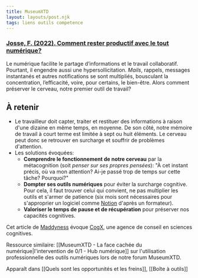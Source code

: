 ```yaml
---
title: MuseumXTD
layout: layouts/post.njk
tags: liens outils competence
---
```

### [Josse, F. (2022). Comment rester productif avec le tout numérique?](https://www.maddyness.com/2022/03/15/comment-rester-productif-avec-le-tout-numerique/)
Le numérique facilite le partage d’informations et le travail collaboratif. Pourtant, il engendre aussi une hypersollicitation.
*Mails*, rappels, messages instantanés et autres notifications se sont multipliés, bousculant la concentration, l’efficacité, voire, pour certains, le bien-être. Alors comment préserver le cerveau, notre premier outil de travail?

## À retenir 
- Le travailleur doit capter, traiter et restituer des informations à raison d'une dizaine en même temps, en moyenne. De son côté, notre mémoire de travail à court terme est limitée à sept ou huit éléments. Le cerveau peut donc se retrouver en surcharge et souffrir de problèmes d'attention.
- Les solutions évoquées:
	- **Comprendre le fonctionnement de notre cerveau** par la métacognition (soit *penser sur ses propres pensées*): "À cet instant précis, où va mon attention? Ai-je passé trop de temps sur cette tâche? Pourquoi?"
	- **Dompter ses outils numériques** pour éviter la surcharge cognitive. Pour cela, il faut trouver celui qui convient, ne pas multiplier les outils et s'armer de patience (six mois sont nécessaires pour s'approprier un logiciel comme [Notion](https://www.notionfacile.fr/) d'après un formateur).
	- **Valoriser le temps de pause et de récupération** pour préserver nos capacités cognitives.

Cet article de [Maddyness](https://www.maddyness.com/) évoque [CogX](https://cogx.fr/), une agence de conseil en sciences cognitives. 

Ressource similaire: [[MuseumXTD - La face cachée du numérique|l'intervention de 0/1 - Hub numérique]]  sur l'utilisation professionnelle des outils numériques lors de notre forum MuseumXTD.  

Apparaît dans [[Quels sont les opportunités et les freins]], [[Boîte à outils]]
